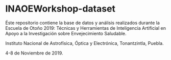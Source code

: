 # INAOEWorkshop-dataset

Éste repositorio contiene la base de datos y análisis realizados durante la Escuela de Otoño 2019: Técnicas y Herramientas de Inteligencia Artificial en Apoyo a la Investigación sobre Envejecimiento Saludable.

Instituto Nacional de Astrofísica, Óptica y Electrónica, Tonantzintla, Puebla.

4-8 de Noviembre de 2019.
